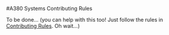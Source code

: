 #A380 Systems Contributing Rules

To be done... (you can help with this too! Just follow the rules in [Contributing Rules](./contrib.md). Oh wait...)
